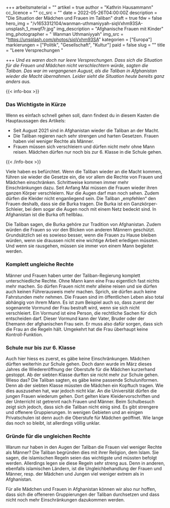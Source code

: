 +++
arbeitsmaterial = ""
artikel = true
author = "Kathrin Hausammann"
cc_licence = ""
cc_src = ""
date = 2022-05-26T04:00:00Z
description = "Die Situation der Mädchen und Frauen im Taliban"
draft = true
fdw = false
hero_img = "/v1653312104/wanman-uthmaniyyah-siqVxhm93SA-unsplash_1_mwqf7r.jpg"
img_description = "Afghanische Frauen mit Kinder"
img_photographer = " Wanman Uthmaniyyah"
img_src = "https://unsplash.com/photos/siqVxhm93SA"
kategorien = ["Europa"]
markierungen = ["Politik", "Gesellschaft", "Kultur"]
paid = false
slug = ""
title = "Leere Versprechungen "

+++
_Und es waren doch nur leere Versprechungen. Dass sich die Situation für die Frauen und Mädchen nicht verschlechtern würde, sagten die Taliban. Das war im vergangenen August, als die Taliban in Afghanistan wieder die Macht übernahmen. Leider sieht die Situation heute bereits ganz anders aus._

{{< info-box >}} <h3>Das Wichtigste in Kürze</h3>

<p>Wenn es einfach schnell gehen soll, dann findest du in diesem Kasten die Hauptaussagen des Artikels:</p>

<ul>

<li>Seit August 2021 sind in Afghanistan wieder die Taliban an der Macht.</li>

<li>Die Taliban regieren nach sehr strengen und harten Gesetzen. Frauen haben viel weniger Rechte als Männer.</li>

<li>Frauen müssen sich verschleiern und dürfen nicht mehr ohne Mann reisen. Mädchen dürfen nur noch bis zur 6. Klasse in die Schule gehen.</li>

</ul> {{< /info-box >}}

Viele haben es befürchtet. Wenn die Taliban wieder an die Macht kommen, führen sie wieder die Gesetze ein, die vor allem die Rechte von Frauen und Mädchen einschränken. Schrittweise kommen immer mehr Einschränkungen dazu. Seit Anfang Mai müssen die Frauen wieder ihren ganzen Körper verschleiern. Nur die Augen darf man noch sehen. Zudem dürfen die Kleider nicht enganliegend sein. Die Taliban „empfehlen“ den Frauen deshalb, dass sie die Burka tragen. Die Burka ist ein Ganzkörper-Schleier, bei dem sogar die Augen noch mit einem Netz bedeckt sind. In Afghanistan ist die Burka oft hellblau.

Die Taliban sagen, die Burka gehöre zur Tradition von Afghanistan. Zudem würden die Frauen so vor den Blicken von anderen Männern geschützt. Grundsätzlich sei es sowieso besser, wenn die Frauen zu Hause bleiben würden, wenn sie draussen nicht eine wichtige Arbeit erledigen müssten. Und wenn sie rausgehen, müssen sie immer von einem Mann begleitet werden.

### Komplett ungleiche Rechte

Männer und Frauen haben unter der Taliban-Regierung komplett unterschiedliche Rechte. Ohne Mann kann eine Frau eigentlich fast nichts mehr machen. So dürfen Frauen nicht mehr alleine reisen und sie dürfen auch keinen Führerausweis mehr machen. Sprich, sie dürfen auch keine Fahrstunden mehr nehmen. Die Frauen sind im öffentlichen Leben also total abhängig von ihrem Mann. Es ist zum Beispiel auch so, dass zuerst der sogenannte Vormund der Frau bestraft wird, wenn sie sich nicht verschleiert. Ein Vormund ist eine Person, die rechtliche Sachen für dich entscheiden darf. Dieser Vormund kann der Vater, Bruder oder der Ehemann der afghanischen Frau sein. Er muss also dafür sorgen, dass sich die Frau an die Regeln hält. Umgekehrt hat die Frau überhaupt keine Kontroll-Funktion.

### Schule nur bis zur 6. Klasse

Auch hier hiess es zuerst, es gäbe keine Einschränkungen. Mädchen dürften weiterhin zur Schule gehen. Doch dann wurde im März dieses Jahres die Wiedereröffnung der Oberstufe für die Mädchen kurzerhand gestoppt. Ab der siebten Klasse durften sie nicht mehr zur Schule gehen. Wieso das? Die Taliban sagten, es gäbe keine passende Schuluniformen. Denn ab der siebten Klasse müssten die Mädchen ein Kopftuch tragen. Wie dies auszusehen hat, war jedoch nicht klar. An die Universität dürfen die jungen Frauen wiederum gehen. Dort gelten klare Kleidervorschriften und der Unterricht ist getrennt nach Frauen und Männer. Beim Schulbesuch zeigt sich jedoch, dass sich die Taliban nicht einig sind. Es gibt strengere und offenere Gruppierungen. In wenigen Gebieten und an einigen Privatschulen ist denn auch die Oberstufe für Mädchen geöffnet. Wie lange das noch so bleibt, ist allerdings völlig unklar.

### Gründe für die ungleichen Rechte

Warum nur haben in den Augen der Taliban die Frauen viel weniger Rechte als Männer? Die Taliban begründen dies mit ihrer Religion, dem Islam. Sie sagen, die islamischen Regeln seien das wichtigste und müssten befolgt werden. Allerdings legen sie diese Regeln sehr streng aus. Denn in anderen, ebenfalls islamischen Ländern, ist die Ungleichbehandlung der Frauen und Männer, resp. der Mädchen und Jungen viel weniger extrem als in Afghanistan.

Für alle Mädchen und Frauen in Afghanistan können wir also nur hoffen, dass sich die offeneren Gruppierungen der Taliban durchsetzen und dass nicht noch mehr Einschränkungen dazukommen werden.